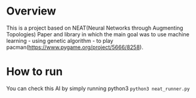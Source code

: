 # Overview

This is a project based on NEAT(Neural Networks through Augmenting Topologies) Paper and library in which the main goal was to use machine learning - using genetic algorithm - to play pacman(https://www.pygame.org/project/5666/8258).



# How to run

You can check this AI by simply running python3 `python3 neat_runner.py` 
